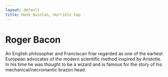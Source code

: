 ```yaml
---
layout: default
title: Hank Quinlan, Horrible Cop
---
```

<div class="blurb">
	<h1>Roger Bacon</h1>
	<p>An English philosopher and Franciscan friar regarded as one of the earliest European advocates of the modern scientific method inspired by Aristotle. In his time he was thought to be a wizard and is famous for the story of his mechanical/necromantic brazon head.</p>
</div><!-- /.blurb -->

		
